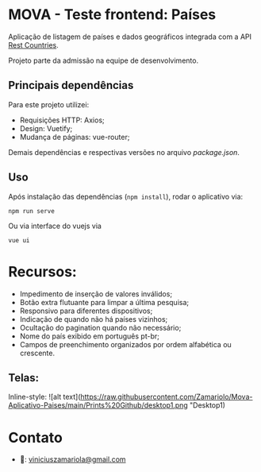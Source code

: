 # MOVA - Teste frontend: Países 

Aplicação de listagem de países e dados geográficos integrada com a API [Rest Countries](https://restcountries.eu/#api-endpoints-code).

Projeto parte da admissão na equipe de desenvolvimento.

## Principais dependências

Para este projeto utilizei:
* Requisições HTTP: Axios;
* Design: Vuetify;
* Mudança de páginas: vue-router;

Demais dependências e respectivas versões no arquivo _package.json_.

## Uso

Após instalação das dependências (```npm install```), rodar o aplicativo via:

```
npm run serve 
```

Ou via interface do vuejs via

```
vue ui 
```

# Recursos:
* Impedimento de inserção de valores inválidos;
* Botão extra flutuante para limpar a última pesquisa;
* Responsivo para diferentes dispositivos;
* Indicação de quando não há países vizinhos;
* Ocultação do pagination quando não necessário;
* Nome do país exibido em português pt-br;
* Campos de preenchimento organizados por ordem alfabética ou crescente.

## Telas:

Inline-style: 
![alt text](https://raw.githubusercontent.com/Zamariolo/Mova-Aplicativo-Paises/main/Prints%20Github/desktop1.png "Desktop1)



# Contato

* 💌: viniciuszamariola@gmail.com 
